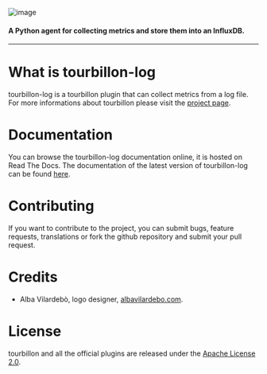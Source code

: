 ![image](https://raw.githubusercontent.com/tourbillonpy/tourbillon-agent/master/assets/tourbillon_logo_gray.png) 
#### A Python agent for collecting metrics and store them into an InfluxDB.

-----

# What is tourbillon-log

tourbillon-log is a tourbillon plugin that can collect metrics from a log file.
For more informations about tourbillon please visit the [project page](http://www.github.com/tourbillonpy/tourbillon-agent).


# Documentation

You can browse the tourbillon-log documentation online, it is hosted on Read The Docs.
The documentation of the latest version of tourbillon-log can be found [here](http://tourbillon-log.readthedocs.org/en/latest/).


# Contributing

If you want to contribute to the project, you can submit bugs, feature requests, translations or fork the github repository and submit your pull request.


# Credits

* Alba Vilardebò, logo designer, [albavilardebo.com](http://albavilardebo.com).


# License

tourbillon and all the official plugins are released under the [Apache License 2.0](http://www.apache.org/licenses/LICENSE-2.0.html).
